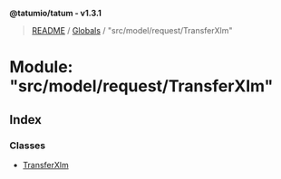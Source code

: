 **@tatumio/tatum - v1.3.1**

> [README](../README.md) / [Globals](../globals.md) / "src/model/request/TransferXlm"

# Module: "src/model/request/TransferXlm"

## Index

### Classes

* [TransferXlm](../classes/_src_model_request_transferxlm_.transferxlm.md)
